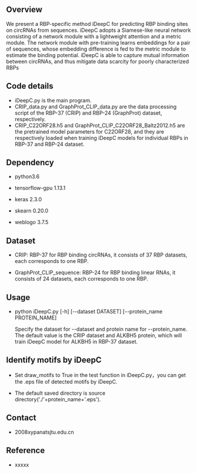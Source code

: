 ## Overview
We present a RBP-specific method iDeepC for predicting RBP binding sites on circRNAs from sequences. iDeepC adopts a Siamese-like neural network consisting of a network module with a lightweight attention and a metric module. The network module with pre-training learns embeddings for a pair of sequences, whose embedding difference is fed to the metric module to estimate the binding potential. iDeepC is able to capture mutual information between circRNAs, and thus mitigate data scarcity for poorly characterized RBPs

## Code details
* iDeepC.py is the main program.
* CRIP_data.py and GraphProt_CLIP_data.py are the data processing script of the RBP-37 (CRIP) and RBP-24 (GraphProt) dataset, respectively.
* CRIP_C22ORF28.h5 and GraphProt_CLIP_C22ORF28_Baltz2012.h5 are the pretrained model parameters for C22ORF28, and they are respectively loaded when training iDeepC models for individual RBPs in RBP-37 and RBP-24 dataset.

## Dependency

* python3.6

* tensorflow-gpu 1.13.1

* keras 2.3.0

* skearn 0.20.0

* weblogo 3.7.5


## Dataset

* CRIP: RBP-37 for RBP binding circRNAs, it consists of 37 RBP datasets, each  corresponds to one RBP.

* GraphProt_CLIP_sequence: RBP-24 for RBP binding linear RNAs, it consists of 24 datasets, each corresponds to one RBP.


## Usage

* python iDeepC.py [-h] [--dataset DATASET] [--protein_name PROTEIN_NAME]

  Specify the dataset for --dataset and protein name for --protein_name. The default value is the CRIP dataset and ALKBH5 protein, which will train iDeepC model for ALKBH5 in RBP-37 dataset. 



## Identify motifs by iDeepC

* Set draw_motifs to True in the test function in iDeepC.py，you can get the .eps file of detected motifs by iDeepC.

* The default saved directory is source directory('./'+protein_name+'.eps').



## Contact
* 2008xypanatsjtu.edu.cn

## Reference
* xxxxx


